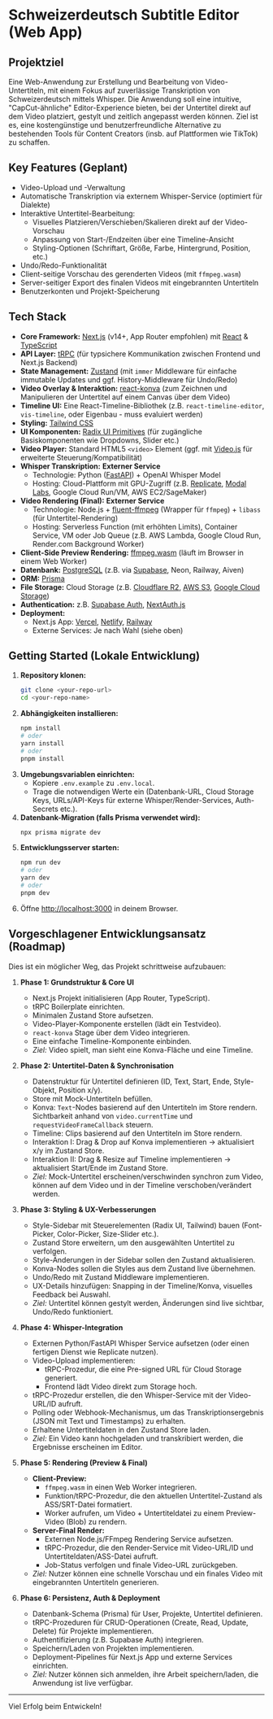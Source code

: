 # Schweizerdeutsch Subtitle Editor (Web App)

## Projektziel

Eine Web-Anwendung zur Erstellung und Bearbeitung von Video-Untertiteln, mit einem Fokus auf zuverlässige Transkription von Schweizerdeutsch mittels Whisper. Die Anwendung soll eine intuitive, "CapCut-ähnliche" Editor-Experience bieten, bei der Untertitel direkt auf dem Video platziert, gestylt und zeitlich angepasst werden können. Ziel ist es, eine kostengünstige und benutzerfreundliche Alternative zu bestehenden Tools für Content Creators (insb. auf Plattformen wie TikTok) zu schaffen.

## Key Features (Geplant)

*   Video-Upload und -Verwaltung
*   Automatische Transkription via externem Whisper-Service (optimiert für Dialekte)
*   Interaktive Untertitel-Bearbeitung:
    *   Visuelles Platzieren/Verschieben/Skalieren direkt auf der Video-Vorschau
    *   Anpassung von Start-/Endzeiten über eine Timeline-Ansicht
    *   Styling-Optionen (Schriftart, Größe, Farbe, Hintergrund, Position, etc.)
*   Undo/Redo-Funktionalität
*   Client-seitige Vorschau des gerenderten Videos (mit `ffmpeg.wasm`)
*   Server-seitiger Export des finalen Videos mit eingebrannten Untertiteln
*   Benutzerkonten und Projekt-Speicherung

## Tech Stack

*   **Core Framework:** [Next.js](https://nextjs.org/) (v14+, App Router empfohlen) mit [React](https://reactjs.org/) & [TypeScript](https://www.typescriptlang.org/)
*   **API Layer:** [tRPC](https://trpc.io/) (für typsichere Kommunikation zwischen Frontend und Next.js Backend)
*   **State Management:** [Zustand](https://github.com/pmndrs/zustand) (mit `immer` Middleware für einfache immutable Updates und ggf. History-Middleware für Undo/Redo)
*   **Video Overlay & Interaktion:** [react-konva](https://github.com/konvajs/react-konva) (zum Zeichnen und Manipulieren der Untertitel auf einem Canvas über dem Video)
*   **Timeline UI:** Eine React-Timeline-Bibliothek (z.B. `react-timeline-editor`, `vis-timeline`, oder Eigenbau - muss evaluiert werden)
*   **Styling:** [Tailwind CSS](https://tailwindcss.com/)
*   **UI Komponenten:** [Radix UI Primitives](https://www.radix-ui.com/) (für zugängliche Basiskomponenten wie Dropdowns, Slider etc.)
*   **Video Player:** Standard HTML5 `<video>` Element (ggf. mit [Video.js](https://videojs.com/) für erweiterte Steuerung/Kompatibilität)
*   **Whisper Transkription:** **Externer Service**
    *   Technologie: Python ([FastAPI](https://fastapi.tiangolo.com/)) + OpenAI Whisper Model
    *   Hosting: Cloud-Plattform mit GPU-Zugriff (z.B. [Replicate](https://replicate.com/), [Modal Labs](https://modal.com/), Google Cloud Run/VM, AWS EC2/SageMaker)
*   **Video Rendering (Final):** **Externer Service**
    *   Technologie: Node.js + [fluent-ffmpeg](https://github.com/fluent-ffmpeg/node-fluent-ffmpeg) (Wrapper für `ffmpeg`) + `libass` (für Untertitel-Rendering)
    *   Hosting: Serverless Function (mit erhöhten Limits), Container Service, VM oder Job Queue (z.B. AWS Lambda, Google Cloud Run, Render.com Background Worker)
*   **Client-Side Preview Rendering:** [ffmpeg.wasm](https://ffmpegwasm.netlify.app/) (läuft im Browser in einem Web Worker)
*   **Datenbank:** [PostgreSQL](https://www.postgresql.org/) (z.B. via [Supabase](https://supabase.com/), Neon, Railway, Aiven)
*   **ORM:** [Prisma](https://www.prisma.io/)
*   **File Storage:** Cloud Storage (z.B. [Cloudflare R2](https://www.cloudflare.com/developer-platform/r2/), [AWS S3](https://aws.amazon.com/s3/), [Google Cloud Storage](https://cloud.google.com/storage))
*   **Authentication:** z.B. [Supabase Auth](https://supabase.com/docs/guides/auth), [NextAuth.js](https://next-auth.js.org/)
*   **Deployment:**
    *   Next.js App: [Vercel](https://vercel.com/), [Netlify](https://www.netlify.com/), [Railway](https://railway.app/)
    *   Externe Services: Je nach Wahl (siehe oben)

## Getting Started (Lokale Entwicklung)

1.  **Repository klonen:**
    ```bash
    git clone <your-repo-url>
    cd <your-repo-name>
    ```
2.  **Abhängigkeiten installieren:**
    ```bash
    npm install
    # oder
    yarn install
    # oder
    pnpm install
    ```
3.  **Umgebungsvariablen einrichten:**
    *   Kopiere `.env.example` zu `.env.local`.
    *   Trage die notwendigen Werte ein (Datenbank-URL, Cloud Storage Keys, URLs/API-Keys für externe Whisper/Render-Services, Auth-Secrets etc.).
4.  **Datenbank-Migration (falls Prisma verwendet wird):**
    ```bash
    npx prisma migrate dev
    ```
5.  **Entwicklungsserver starten:**
    ```bash
    npm run dev
    # oder
    yarn dev
    # oder
    pnpm dev
    ```
6.  Öffne [http://localhost:3000](http://localhost:3000) in deinem Browser.

## Vorgeschlagener Entwicklungsansatz (Roadmap)

Dies ist ein möglicher Weg, das Projekt schrittweise aufzubauen:

1.  **Phase 1: Grundstruktur & Core UI**
    *   Next.js Projekt initialisieren (App Router, TypeScript).
    *   tRPC Boilerplate einrichten.
    *   Minimalen Zustand Store aufsetzen.
    *   Video-Player-Komponente erstellen (lädt ein Testvideo).
    *   `react-konva` Stage über dem Video integrieren.
    *   Eine einfache Timeline-Komponente einbinden.
    *   *Ziel:* Video spielt, man sieht eine Konva-Fläche und eine Timeline.

2.  **Phase 2: Untertitel-Daten & Synchronisation**
    *   Datenstruktur für Untertitel definieren (ID, Text, Start, Ende, Style-Objekt, Position x/y).
    *   Store mit Mock-Untertiteln befüllen.
    *   Konva: `Text`-Nodes basierend auf den Untertiteln im Store rendern. Sichtbarkeit anhand von `video.currentTime` und `requestVideoFrameCallback` steuern.
    *   Timeline: Clips basierend auf den Untertiteln im Store rendern.
    *   Interaktion I: Drag & Drop auf Konva implementieren -> aktualisiert x/y im Zustand Store.
    *   Interaktion II: Drag & Resize auf Timeline implementieren -> aktualisiert Start/Ende im Zustand Store.
    *   *Ziel:* Mock-Untertitel erscheinen/verschwinden synchron zum Video, können auf dem Video und in der Timeline verschoben/verändert werden.

3.  **Phase 3: Styling & UX-Verbesserungen**
    *   Style-Sidebar mit Steuerelementen (Radix UI, Tailwind) bauen (Font-Picker, Color-Picker, Size-Slider etc.).
    *   Zustand Store erweitern, um den ausgewählten Untertitel zu verfolgen.
    *   Style-Änderungen in der Sidebar sollen den Zustand aktualisieren.
    *   Konva-Nodes sollen die Styles aus dem Zustand live übernehmen.
    *   Undo/Redo mit Zustand Middleware implementieren.
    *   UX-Details hinzufügen: Snapping in der Timeline/Konva, visuelles Feedback bei Auswahl.
    *   *Ziel:* Untertitel können gestylt werden, Änderungen sind live sichtbar, Undo/Redo funktioniert.

4.  **Phase 4: Whisper-Integration**
    *   Externen Python/FastAPI Whisper Service aufsetzen (oder einen fertigen Dienst wie Replicate nutzen).
    *   Video-Upload implementieren:
        *   tRPC-Prozedur, die eine Pre-signed URL für Cloud Storage generiert.
        *   Frontend lädt Video direkt zum Storage hoch.
    *   tRPC-Prozedur erstellen, die den Whisper-Service mit der Video-URL/ID aufruft.
    *   Polling oder Webhook-Mechanismus, um das Transkriptionsergebnis (JSON mit Text und Timestamps) zu erhalten.
    *   Erhaltene Untertiteldaten in den Zustand Store laden.
    *   *Ziel:* Ein Video kann hochgeladen und transkribiert werden, die Ergebnisse erscheinen im Editor.

5.  **Phase 5: Rendering (Preview & Final)**
    *   **Client-Preview:**
        *   `ffmpeg.wasm` in einen Web Worker integrieren.
        *   Funktion/tRPC-Prozedur, die den aktuellen Untertitel-Zustand als ASS/SRT-Datei formatiert.
        *   Worker aufrufen, um Video + Untertiteldatei zu einem Preview-Video (Blob) zu rendern.
    *   **Server-Final Render:**
        *   Externen Node.js/FFmpeg Rendering Service aufsetzen.
        *   tRPC-Prozedur, die den Render-Service mit Video-URL/ID und Untertiteldaten/ASS-Datei aufruft.
        *   Job-Status verfolgen und finale Video-URL zurückgeben.
    *   *Ziel:* Nutzer können eine schnelle Vorschau und ein finales Video mit eingebrannten Untertiteln generieren.

6.  **Phase 6: Persistenz, Auth & Deployment**
    *   Datenbank-Schema (Prisma) für User, Projekte, Untertitel definieren.
    *   tRPC-Prozeduren für CRUD-Operationen (Create, Read, Update, Delete) für Projekte implementieren.
    *   Authentifizierung (z.B. Supabase Auth) integrieren.
    *   Speichern/Laden von Projekten implementieren.
    *   Deployment-Pipelines für Next.js App und externe Services einrichten.
    *   *Ziel:* Nutzer können sich anmelden, ihre Arbeit speichern/laden, die Anwendung ist live verfügbar.

---

Viel Erfolg beim Entwickeln!